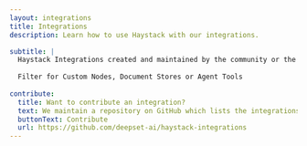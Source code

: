 ```yaml
---
layout: integrations
title: Integrations
description: Learn how to use Haystack with our integrations.

subtitle: |
  Haystack Integrations created and maintained by the community or the deepset team 🤍 
  
  Filter for Custom Nodes, Document Stores or Agent Tools
  
contribute:
  title: Want to contribute an integration?
  text: We maintain a repository on GitHub which lists the integrations you see above. You can add your integration by following the contribution instructions on this repo.
  buttonText: Contribute
  url: https://github.com/deepset-ai/haystack-integrations
---
```

